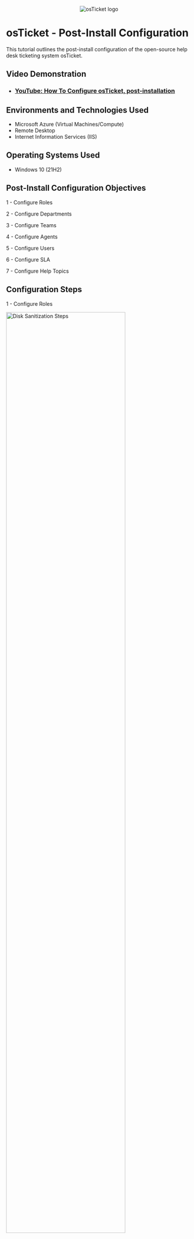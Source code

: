 <p align="center">
<img src="https://i.imgur.com/Clzj7Xs.png" alt="osTicket logo"/>
</p>

<h1>osTicket - Post-Install Configuration</h1>
This tutorial outlines the post-install configuration of the open-source help desk ticketing system osTicket.<br />


<h2>Video Demonstration</h2>

- ### [YouTube: How To Configure osTicket, post-installation](https://www.youtube.com)

<h2>Environments and Technologies Used</h2>

- Microsoft Azure (Virtual Machines/Compute)
- Remote Desktop
- Internet Information Services (IIS)

<h2>Operating Systems Used </h2>

- Windows 10</b> (21H2)

<h2>Post-Install Configuration Objectives</h2>

1 - Configure Roles

2 - Configure Departments

3 - Configure Teams

4 - Configure Agents

5 - Configure Users

6 - Configure SLA

7 - Configure Help Topics

<h2>Configuration Steps</h2>

1 - Configure Roles
<p> 
<img src="https://i.imgur.com/S7Tpfi0.png" height="80%" width="80%" alt="Disk Sanitization Steps"/>
</p>
<p>
First, go to Admin Panel, click on Agents tab, click on Roles tab, enter name (Supreme Admin) in "Definition" tab, then go to the Permissions tab, select the necessary permissions in the Tickets tab.  Then, go to the Tasks tab and select the necessary tasks.  Finally, go to the Knowledgebase tab, select premade, and click "Add Role".
</p>
<br />

2 - Configure Departments
<p>
<img src="https://i.imgur.com/3Af13VK.png" height="80%" width="80%" alt="Disk Sanitization Steps"/>
</p>
<p>
Second, go to Admin Panel, click on Agents tab, click on Departments, enter name (System Administrators) under "Department Information", scroll to the bottom and click *Creat Dept.    
</p>
<br />

3 - Configure Teams
<p>
<img src="https://i.imgur.com/Tw9BRoN.png" height="80%" width="80%" alt="Disk Sanitization Steps"/>
</p>
<p>
Finally, go to Admin Panel, click on Agents tab, click on Teams tab, then click Add New Team, and enter name under Team Information.  Then, click on Members tab, Select Agent, and click Create Team.
</p>
<br />

4 - Configure Agents
<p>
<img src="https://i.imgur.com/Ip1UEvj.png" height="80%" width="80%" alt="Disk Sanitization Steps"/>
</p>
<p>
Go to Admin Panel, click on Agents tab, click on Agent (sub) tab, then click Add New Agent, and enter email and name under "Account Tab". Go to "Access Tab", Select Department and Select Role in Primary Department, and then go to "Teams Tab" and Select Team.  Add the team and and create.
</p>
<br />

5 - Configure Users
<p>
<img src="https://i.imgur.com/kUrYYxq.png" height="80%" width="80%" alt="Disk Sanitization Step"/>
</p>
<p>
Go to Agent Portal, click on Users tab and click Add User.  Enter email address and full name, then click add user.   
</p>
<br />

6 - Configure SLA
<p>
<img src="https://i.imgur.com/Kp5zu3j.png" height="80%" width="80%" alt="Disk Sanitization Step"/>
<img src="https://i.imgur.com/gIXYJjD.png" height="80%" width="80%" alt="Disk Sanitization Step"/>
<p>
Go to Admin Panel, click on Manage tab, click SLA, and click on Add New SLA Plan.  Next, Update SLA Plan: create name, add Grace Period, and select Schedule; click Add Plan.
</P>
<br />

7 - Configure Help Topics
<p>
<img src="https://i.imgur.com/4XktTq0.png" height="80%" width="80%" alt="Disk Sanitization Steps"/>

Configure Help Topics. While in the "Admin Panel", click "Manage" -> "Help Topics" -> "Add New Help Topic". Name the topic "Business Critical Outage", and leave the parent topic as is. Repeat the steps and create more help topics named "Personal Computer Issues", "Equipment Request", and "Password Reset". The osTicket post-installation steps are now complete. 
</p>
<br />

